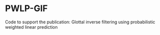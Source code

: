 # PWLP-GIF
Code to support the publication: Glottal inverse filtering using probabilistic weighted linear prediction
